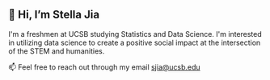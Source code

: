 ## 👋 Hi, I’m Stella Jia 
I'm a freshmen at UCSB studying Statistics and Data Science. I'm interested in utilizing data science to create a positive social impact at the intersection of the STEM and humanities. 

📫 Feel free to reach out through my email sjia@ucsb.edu

<!---
sjia03/sjia03 is a ✨ special ✨ repository because its `README.md` (this file) appears on your GitHub profile.
You can click the Preview link to take a look at your changes.
--->
